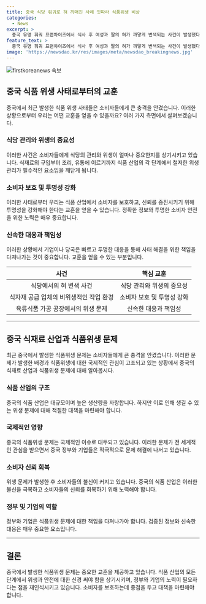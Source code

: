 ```yaml
---
title: 중국 식당 훠궈로 혀 까매진 사례 잇따라 식품위생 비상
categories:
  - News
excerpt: >
  중국 유명 훠궈 프랜차이즈에서 식사 후 여성과 딸의 혀가 까맣게 변색되는 사건이 발생했다. 유사한 사례가 소셜 미디어에 공유되며 화제를 모았고, 프랜차이즈는 긴급 조사 결과 문제가 없다고 주장했으나, 추가 조사를 통해 부적절한 쇠솥 관리로 사과하게 되었다. 이에 앞서 식자재 공급 업체의 비위생적인 환경이 밝혀지며 중국의 식품위생 문제가 논란이 되고 있으며, 관련 공장은 폐쇄되고 관리 당국은 조사에 착수했다. (총 147자)
feature_text: >
  중국 유명 훠궈 프랜차이즈에서 식사 후 여성과 딸의 혀가 까맣게 변색되는 사건이 발생했다. 유사한 사례가 소셜 미디어에 공유되며 화제를 모았고, 프랜차이즈는 긴급 조사 결과 문제가 없다고 주장했으나, 추가 조사를 통해 부적절한 쇠솥 관리로 사과하게 되었다. 이에 앞서 식자재 공급 업체의 비위생적인 환경이 밝혀지며 중국의 식품위생 문제가 논란이 되고 있으며, 관련 공장은 폐쇄되고 관리 당국은 조사에 착수했다. (총 147자)
image: 'https://newsdao.kr/res/images/meta/newsdao_breakingnews.jpg'
---
```


<p><img src="https://newsdao.kr/res/images/meta/newsdao_breakingnews.jpg" alt="firstkoreanews 속보" /></p>

<h2 data-ke-size="size26">중국 식품 위생 사태로부터의 교훈</h2>

<p data-ke-size="size16">중국에서 최근 발생한 식품 위생 사태들은 소비자들에게 큰 충격을 안겼습니다. 이러한 상황으로부터 우리는 어떤 교훈을 얻을 수 있을까요? 여러 가지 측면에서 살펴보겠습니다.</p>

<h3 data-ke-size="size24">식당 관리와 위생의 중요성</h3>

<p data-ke-size="size16">이러한 사건은 소비자들에게 식당의 관리와 위생이 얼마나 중요한지를 상기시키고 있습니다. 식재료의 구입부터 조리, 유통에 이르기까지 식품 산업의 각 단계에서 철저한 위생 관리가 필수적인 요소임을 깨닫게 됩니다.</p>

<h3 data-ke-size="size24">소비자 보호 및 투명성 강화</h3>

<p data-ke-size="size16">이러한 사태로부터 우리는 식품 산업에서 소비자를 보호하고, 신뢰를 증진시키기 위해 투명성을 강화해야 한다는 교훈을 얻을 수 있습니다. 정확한 정보와 투명한 소비자 안전을 위한 노력은 매우 중요합니다.</p>

<h3 data-ke-size="size24">신속한 대응과 책임성</h3>

<p data-ke-size="size16">이러한 상황에서 기업이나 당국은 빠르고 투명한 대응을 통해 사태 해결을 위한 책임을 다져나가는 것이 중요합니다. 교훈을 얻을 수 있는 부분입니다.</p>

<table>
    <thead>
        <tr>
            <th style="text-align: center;">사건</th>
            <th style="text-align: center;">핵심 교훈</th>
        </tr>
    </thead>
    <tbody>
        <tr>
            <td style="text-align: center;">식당에서의 혀 변색 사건</td>
            <td style="text-align: center;">식당 관리와 위생의 중요성</td>
        </tr>
        <tr>
            <td style="text-align: center;">식자재 공급 업체의 비위생적인 작업 환경</td>
            <td style="text-align: center;">소비자 보호 및 투명성 강화</td>
        </tr>
        <tr>
            <td style="text-align: center;">육류식품 가공 공장에서의 위생 문제</td>
            <td style="text-align: center;">신속한 대응과 책임성</td>
        </tr>
    </tbody>
</table>

<hr>

<h2 data-ke-size="size26">중국 식재료 산업과 식품위생 문제</h2>

<p data-ke-size="size16">최근 중국에서 발생한 식품위생 문제는 소비자들에게 큰 충격을 안겼습니다. 이러한 문제가 발생한 배경과 식품위생에 대한 국제적인 관심이 고조되고 있는 상황에서 중국의 식재료 산업과 식품위생 문제에 대해 알아봅시다.</p>

<h3 data-ke-size="size24">식품 산업의 구조</h3>

<p data-ke-size="size16">중국의 식품 산업은 대규모이며 높은 생산량을 자랑합니다. 하지만 이로 인해 생길 수 있는 위생 문제에 대해 적절한 대책을 마련해야 합니다.</p>

<h3 data-ke-size="size24">국제적인 영향</h3>

<p data-ke-size="size16">중국의 식품위생 문제는 국제적인 이슈로 대두되고 있습니다. 이러한 문제가 전 세계적인 관심을 받으면서 중국 정부와 기업들은 적극적으로 문제 해결에 나서고 있습니다.</p>

<h3 data-ke-size="size24">소비자 신뢰 회복</h3>

<p data-ke-size="size16">위생 문제가 발생한 후 소비자들의 불신이 커지고 있습니다. 중국의 식품 산업은 이러한 불신을 극복하고 소비자들의 신뢰를 회복하기 위해 노력해야 합니다.</p>

<h3 data-ke-size="size24">정부 및 기업의 역할</h3>

<p data-ke-size="size16">정부와 기업은 식품위생 문제에 대한 책임을 다져나가야 합니다. 검증된 정보와 신속한 대응은 매우 중요한 요소입니다.</p>

<hr>

<h2 data-ke-size="size26">결론</h2>

<p data-ke-size="size16">중국에서 발생한 식품위생 문제는 중요한 교훈을 제공하고 있습니다. 식품 산업의 모든 단계에서 위생과 안전에 대한 신경 써야 함을 상기시키며, 정부와 기업의 노력이 필요하다는 점을 재인식시키고 있습니다. 소비자를 보호하는데 중점을 두고 대책을 마련해야 합니다.</p>

